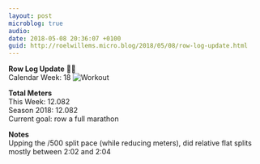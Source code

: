 ```yaml
---
layout: post
microblog: true
audio: 
date: 2018-05-08 20:36:07 +0100
guid: http://roelwillems.micro.blog/2018/05/08/row-log-update.html
---
```

**Row Log Update** 🚣‍♂️  
Calendar Week: 18
![Workout](https://f000.backblazeb2.com/file/Roel-Share/Concept-2-20180508.jpg)

**Total Meters**  
This Week: 12.082  
Season 2018: 12.082  
Current goal: row a full marathon  

**Notes**  
Upping the /500 split pace (while reducing meters), did relative flat splits mostly between 2:02 and 2:04
